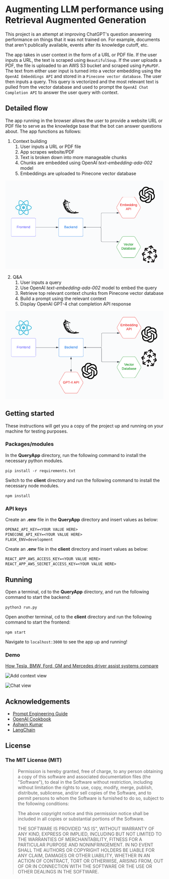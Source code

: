 # Augmenting LLM performance using Retrieval Augmented Generation
This project is an attempt at improving ChatGPT's question answering performance on things that it was not trained on. For example, documents that aren't publically available, events after its knowledge cutoff, etc.

The app takes in user context in the form of a URL or PDF file. If the user inputs a URL, the text is scraped using ```BeautifulSoup```. If the user uploads a PDF, the file is uploaded to an AWS S3 bucket and scraped using ```PyMuPDF```. The text from either user input is turned into a vector embedding using the ```OpenAI Embeddings API``` and stored in a ```Pinecone vector database```. The user then inputs a query. This query is vectorized and the most relevant text is pulled from the vector database and used to prompt the ```OpenAI Chat Completion API``` to answer the user query with context.

## Detailed flow
The app running in the browser allows the user to provide a website URL or PDF file to serve as the 
knowledge base that the bot can answer questions about. The app functions as follows:

1. Context building
    1. User inputs a URL or PDF file
    2. App scrapes website/PDF
    3. Text is broken down into more manageable chunks
    3. Chunks are embedded using OpenAI *text-embedding-ada-002* model
    4. Embeddings are uploaded to Pinecone vector database

![Context building](/figures/context-building.png)


2. Q&A
    1. User inputs a query
    2. Use OpenAI *text-embedding-ada-002* model to embed the query
    3. Retrieve top relevant context chunks from Pinecone vector database
    4. Build a prompt using the relevant context
    5. Display OpenAI GPT-4 chat completion API response

![Q&A](/figures/qa.png)

## Getting started
These instructions will get you a copy of the project up and running on your machine for testing purposes.

### Packages/modules
In the **QueryApp** directory, run the following command to install the necessary python modules.

```pip install -r requirements.txt```

Switch to the **client** directory and run the following command to install the necessary node modules.

```npm install```

### API keys
Create an **.env** file in the **QueryApp** directory and insert values as below:
```
OPENAI_API_KEY=<YOUR VALUE HERE>
PINECONE_API_KEY=<YOUR VALUE HERE>
FLASK_ENV=development
```

Create an **.env** file in the **client** directory and insert values as below:
```
REACT_APP_AWS_ACCESS_KEY=<YOUR VALUE HERE>
REACT_APP_AWS_SECRET_ACCESS_KEY=<YOUR VALUE HERE>
```

## Running
Open a terminal, cd to the **QueryApp** directory, and run the following command to start the backend:

```python3 run.py```

Open another terminal, cd to the **client** directory and run the following command to start the frontend:

```npm start```

Navigate to ```localhost:3000``` to see the app up and running!

### Demo
 [How Tesla, BMW, Ford, GM and Mercedes driver assist systems compare](https://techcrunch.com/2023/12/28/how-tesla-bmw-ford-gm-and-mercedes-driver-assist-systems-compare/?guccounter=1)

![Add context view](/figures/context.png)

![Chat view](/figures/chat.png)

## Acknowledgements
* [Prompt Engineering Guide](https://www.promptingguide.ai/techniques/rag)
* [OpenAI Cookbook](https://cookbook.openai.com/examples/question_answering_using_embeddings)
* [Ashwin Kumar](https://shwinda.medium.com/build-a-full-stack-llm-application-with-openai-flask-react-and-pinecone-part-1-f3844429a5ef)
* [LangChain](https://python.langchain.com/docs/use_cases/question_answering/)

## License
### The MIT License (MIT)

> Permission is hereby granted, free of charge, to any person obtaining a copy
> of this software and associated documentation files (the "Software"), to deal
> in the Software without restriction, including without limitation the rights
> to use, copy, modify, merge, publish, distribute, sublicense, and/or sell
> copies of the Software, and to permit persons to whom the Software is
> furnished to do so, subject to the following conditions:
>
> The above copyright notice and this permission notice shall be included in
> all copies or substantial portions of the Software.
>
> THE SOFTWARE IS PROVIDED "AS IS", WITHOUT WARRANTY OF ANY KIND, EXPRESS OR
> IMPLIED, INCLUDING BUT NOT LIMITED TO THE WARRANTIES OF MERCHANTABILITY,
> FITNESS FOR A PARTICULAR PURPOSE AND NONINFRINGEMENT. IN NO EVENT SHALL THE
> AUTHORS OR COPYRIGHT HOLDERS BE LIABLE FOR ANY CLAIM, DAMAGES OR OTHER
> LIABILITY, WHETHER IN AN ACTION OF CONTRACT, TORT OR OTHERWISE, ARISING FROM,
> OUT OF OR IN CONNECTION WITH THE SOFTWARE OR THE USE OR OTHER DEALINGS IN
> THE SOFTWARE.

